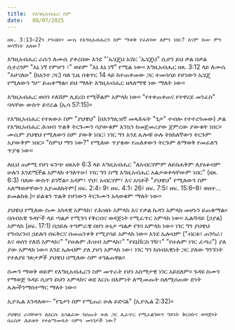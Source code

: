 ```yaml
---
title:  የእግዚአብሔር ስም
date:   08/07/2025
---
```


`ዘጸ. 3:13–22ን ያንብቡ። ሙሴ የእግዚአብሔርን ስም ማወቅ የፈለገው ለምን ነበር? እናም ስሙ ምን ወሳኝነት አለው?`

እግዚአብሔር ራሱን ለሙሴ ያቀረበው እንደ "'ኤሄጄህ አሽር 'ኤሄጄህ" ሲሆን ይህ ቃል በቃል ሲተረጎም "እኔ ነኝ የምሆን ፣" ወይም "እኔ እኔ ነኝ" የሚል ነው። እግዚአብሔር ዘጸ. 3:12 ላይ ለሙሴ "እሆናለሁ" (ከአንተ ጋር) ባለ ጊዜ በቁጥር 14 ላይ ከተጠቀመው ጋር ተመሳሳይ የሆነውን ኤሄጄ የሚለውን ግሥ ይጠቀማል። ይህ ማለት እግዚአብሔር ዘላለማዊ ነው ማለት ነው።

እግዚአብሔር ወሰን የለሽም ሊደረስ የሚችልም አምላክ ነው። "የተቀጠቀጠና የተዋረደ መንፈስ" ባላቸው ውስጥ ይኖራል (ኢሳ 57:15)።

የእግዚአብሔር የተጸውኦ ስም "ያህዌህ" (በእንግሊዝኛ መጻሕፍት "ጌታ" ተብሎ የተተረጎመው) ቃል የእግዚአብሔር ሕዝብ ጥልቅ ትርጉሙን ባያውቁም እንኳን ከመጀመሪያው ጀምረው ያውቁት ነበር። ሙሴም ያህዌህ የሚለውን ስም ያውቅ ነበር፣ ነገር ግን እንደ ሌሎቹ ሁሉ ትክክለኛውን ትርጉም አያውቅም ነበር። "ስምህ ማን ነው?" የሚለው ጥያቄው የጠለቀውን ትርጉም ለማወቅ የመፈለግ ጥያቄ ነው።

ለዚህ ጠቃሚ የሆነ ፍንጭ ዘጸአት 6:3 ላይ እግዚአብሔር "ለአብርሃምም ለይስሐቅም ለያዕቆብም ሁሉን እንደሚችል አምላክ ተገለጥሁ፤ ነገር ግን ስሜ እግዚአብሔር አልታወቀላቸውም ነበር" (ዘጸ. 6:3) ባለው ውስጥ ይገኛል። አዳም፣ ኖህ፣ አብርሃም፣ እና አባቶች "ያህዌህ" የሚለውን ስም አለማወቃቸውን አያመለክትም( ዘፍ. 2:4፣ 9፤ ዘፍ. 4:1፣ 26፤ ዘፍ. 7:5፤ ዘፍ. 15:6–8፤ ወዘተ… ይመልከቱ.)። ይልቁን ጥልቅ የሆነውን ትርጉሙን አላወቁም ማለት ነው።

ያህዌህ የሚለው ስሙ አካላዊ አምላክ፣ የሕዝቡ አምላክ እና የቃል ኪዳን አምላክ መሆኑን ይጠቁማል። በሰብአዊ ጉዳዮች ላይ ጣልቃ የሚገባ የቅርብና ወዳጅነት የሚፈጥር አምላክ ነው። ኤልሻዳይ (ኃያል) አምላክ (ዘፍ. 17:1) በኃይሉ ተዓምራዊ በሆነ ሁኔታ ጣልቃ የገባ አምላክ ነው። ነገር ግን ያህዌህ የግብረገብ ኃይሉን በፍቅርና በመጠንቀቅ የሚያሳይ አምላክ ነው። እንደ ኤሎህም ("ብርቱ፣ ጠንካራ፣ እና ወሰን የለሽ አምላክ፣" "የሁሉም ሕዝብ አምላክ፣" "የዩኒቨርስ ገዥ፣" "የሁሉም ነገር ፈጣሪ") ያለ ያው አምላክ ነው። እንደ ኤሎህም ያለ ያሆነ አምላክ ነው፣ ነገር ግን ከሰብአዊነት ጋር ያለው ግንኙነት የተለያዩ ገጽታዎች ያህዌህ በሚለው ስም ተገልጠዋል።

ስሙን ማወቅ ወይም የእግዚአብሔርን ስም መጥራት የሆነ አስማታዊ ነገር አይደለም። ጉዳዩ ስሙን የማወጅ ጉዳይ ሲሆን ይህን አምላክና ወደ እርሱ በእምነት ለሚመጡት ስለሚሰጠው ድነት ሌሎችንማስተማር ማለት ነው።

ኢዮኤል እንዳለው፡- "የጌታን ስም የሚጠራ ሁሉ ይድናል" (ኢዮኤል 2:32)።

`ያህዌህ ራሳቸውን ለእርሱ አሳልፈው ከሰጡት ሁሉ ጋር ሊፈጥር የሚፈልገውን ዓይነት ቅርበትና ወዳጅነት በራስዎ ሕይወት የተለማመዱት በምን መንገዶች ነው?`